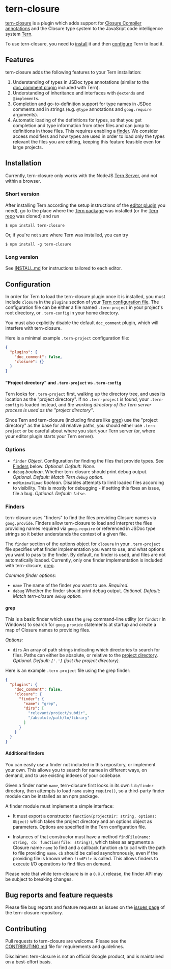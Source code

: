 # tern-closure

[tern-closure][tern-closure] is a plugin which adds support for [Closure
Compiler annotations][compiler] and the Closure type system to the JavaSript
code intelligence system [Tern][tern].

To use tern-closure, you need to [install](#installation) it and then
[configure](#configuration) Tern to load it.

## Features

tern-closure adds the following features to your Tern installation:

1. Understanding of types in JSDoc type annotations (similar to the
   [doc_comment plugin][doc_comment] included with Tern).
2. Understanding of inheritance and interfaces with `@extends` and
   `@implements`.
3. Completion and go-to-definition support for type names in JSDoc comments and
   in strings (e.g. `@type` annotations and `goog.require` arguments).
4. Automatic loading of the definitions for types, so that you get completion
   and type information from other files and can jump to definitions in those
   files. This requires enabling a [finder](#finders). We consider access
   modifiers and how types are used in order to load only the types relevant
   the files you are editing, keeping this feature feasible even for large
   projects.


## <a name="installation"></a> Installation

Currently, tern-closure only works with the NodeJS [Tern Server][tern-server],
and not within a browser.

### Short version

After installing Tern according the setup instructions of the [editor
plugin][tern-editor] you need), go to the place where the [Tern
package][tern-npm] was installed (or the [Tern repo][tern-repo] was cloned) and
run

```
$ npm install tern-closure
```
Or, if you're not sure where Tern was installed, you can try
```
$ npm install -g tern-closure
```

### Long version

See [INSTALL.md](INSTALL.md) for instructions tailored to each editor.

## <a name="configuration"></a> Configuration

In order for Tern to load the tern-closure plugin once it is installed, you must
include `closure` in the `plugins` section of your [Tern configuration
file][tern-config]. The configuration file can be either a file named
`.tern-project` in your project's root directory, or `.tern-config` in your home
directory.

You must also explicitly disable the default `doc_comment` plugin, which will
interfere with tern-closure.

Here is a minimal example `.tern-project` configuration file:

```json
{
  "plugins": {
    "doc_comment": false,
    "closure": {}
  }
}
```

<a name="project-dir"></a>
#### "Project directory" and `.tern-project` vs `.tern-config`

Tern looks for `.tern-project` first, walking up the directory tree, and uses
its location as the "project directory". If no `.tern-project` is found, your
`.tern-config` is loaded instead, and *the working directory of the Tern server
process is used as the "project directory"*.

Since Tern and tern-closure (including finders like [grep](#grep)) use the
"project directory" as the base for all relative paths, you should either use
`.tern-project` or be careful about where you start your Tern server (or, where
your editor plugin starts your Tern server).

### Options

 * `finder` *Object*. Configuration for finding the files that provide types.
   See [Finders](#finder) below. *Optional. Default: None.*
 * `debug` *boolean*. Whether tern-closure should print debug output. *Optional.
   Default: Match Tern `debug` option.*
 * `noMinimalLoad` *boolean*. Disables attempts to limit loaded files according
   to visibility. This is mostly for debugging - if setting this fixes an issue,
   file a bug. *Optional. Default: `false`*.

### <a name="finders"></a> Finders 

tern-closure uses "finders" to find the files providing Closure names via
`goog.provide`. Finders allow tern-closure to load and interpret the files
providing names required via `goog.require` or referenced in JSDoc type strings
so it better understands the context of a given file.

The `finder` section of the options object for `closure` in your `.tern-project`
file specifies what finder implementation you want to use, and what options you
want to pass to the finder. By default, no finder is used, and files are not
automatically loaded. Currently, only one finder implementation is included with
tern-closure, [grep](#grep).

*Common finder options:*

 * `name` The name of the finder you want to use. *Required.*
 * `debug` Whether the finder should print debug output. *Optional. Default:
   Match tern-closure `debug` option.*

#### <a name="grep"></a> grep

This is a basic finder which uses the `grep` command-line utility (or `findstr`
in Windows) to search for `goog.provide` statements at startup and create a map
of Closure names to providing files.

*Options:*

 * `dirs` An array of path strings indicating which directories to search for
   files. Paths can either be absolute, or relative to the [project
   directory](#project-dir).  *Optional. Default: `['.']` (just the project
   directory).*

Here is an example `.tern-project` file using the grep finder:

```json
{
  "plugins": {
    "doc_comment": false,
    "closure": {
      "finder": {
        "name": "grep",
        "dirs": [
          "relevant/project/subdir",
          "/absolute/path/to/library"
        ]
      }
    }
  }
}
```

#### Additional finders

You can easily use a finder not included in this repository, or implement your
own. This allows you to search for names in different ways, on demand, and to
use existing indexes of your codebase.

Given a finder name `name`, tern-closure first looks in its own `lib/finder`
directory, then attempts to load `name` using `require()`, so a third-party
finder module can be installed as an npm package.

A finder module must implement a simple interface:

 * It must export a constructor `function(projectDir: string, options: Object)`
   which takes the project directory and an options object as parameters.
   Options are specified in the Tern configuration file.
 
 * Instances of that constructor must have a method `findFile(name: string, cb:
   function(file: string))`, which takes as arguments a Closure name `name` to
   find and a callback function `cb` to call with the path to file providing
   `name`. `cb` should be called asynchronously, even if the providing file is
   known when `findFile` is called. This allows finders to execute I/O
   operations to find files on demand.

Please note that while tern-closure is in a `0.X.X` release, the finder API may
be subject to breaking changes.

## Bug reports and feature requests

Please file bug reports and feature requests as issues on the [issues
page][tern-closure-issues] of the tern-closure repository.

## Contributing

Pull requests to tern-closure are welcome. Please see the
[CONTRIBUTING.md](CONTRIBUTING.md) file for requirements and guidelines.

Disclaimer: tern-closure is not an official Google product, and is maintained on
a best-effort basis.

[compiler]: https://developers.google.com/closure/compiler/docs/js-for-compiler
[doc_comment]: http://ternjs.net/doc/manual.html#plugin_doc_comment
[npm]: https://www.npmjs.org/
[tern-closure-issues]: https://github.com/google/tern-closure/issues
[tern-closure]: https://github.com/google/tern-closure
[tern-config]: http://ternjs.net/doc/manual.html#configuration
[tern-editor]: http://ternjs.net/doc/manual.html#editor
[tern-npm]: https://www.npmjs.org/package/tern
[tern-repo]: https://github.com/marijnh/tern
[tern-server]: http://ternjs.net/doc/manual.html#server
[tern]: http://ternjs.net
